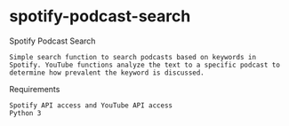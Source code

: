 # spotify-podcast-search

Spotify Podcast Search

	Simple search function to search podcasts based on keywords in Spotify. YouTube functions analyze the text to a specific podcast to determine how prevalent the keyword is discussed.

Requirements
	
	Spotify API access and YouTube API access
	Python 3



 

